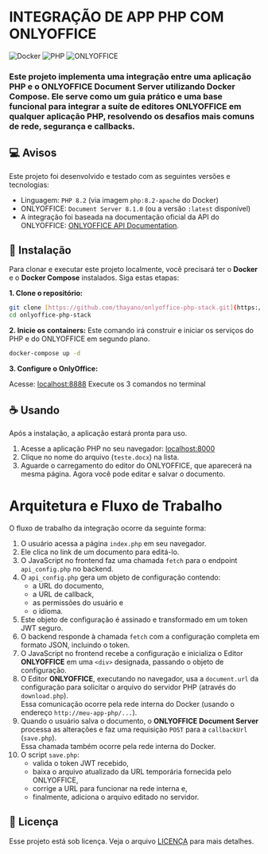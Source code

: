 # INTEGRAÇÃO DE APP PHP COM ONLYOFFICE

![Docker](https://img.shields.io/badge/Docker-2496ED?style=for-the-badge&logo=docker&logoColor=white)
![PHP](https://img.shields.io/badge/PHP-777BB4?style=for-the-badge&logo=php&logoColor=white)
![ONLYOFFICE](https://img.shields.io/badge/ONLYOFFICE-FF6F3D?style=for-the-badge&logo=onlyoffice&logoColor=white)

### Este projeto implementa uma integração entre uma aplicação PHP e o ONLYOFFICE Document Server utilizando Docker Compose. Ele serve como um guia prático e uma base funcional para integrar a suíte de editores ONLYOFFICE em qualquer aplicação PHP, resolvendo os desafios mais comuns de rede, segurança e callbacks.

## 💻 Avisos

Este projeto foi desenvolvido e testado com as seguintes versões e tecnologias:

-   Linguagem: `PHP 8.2` (via imagem `php:8.2-apache` do Docker)
-   ONLYOFFICE: `Document Server 8.1.0` (ou a versão `:latest` disponível)
-   A integração foi baseada na documentação oficial da API do ONLYOFFICE: [ONLYOFFICE API Documentation](https://api.onlyoffice.com/editors/basic).

## 🚀 Instalação

Para clonar e executar este projeto localmente, você precisará ter o **Docker** e o **Docker Compose** instalados. Siga estas etapas:

**1. Clone o repositório:**
```bash
git clone [https://github.com/thayano/onlyoffice-php-stack.git](https://github.com/thayano/onlyoffice-php-stack.git)
cd onlyoffice-php-stack
```

**2. Inicie os containers:**
Este comando irá construir e iniciar os serviços do PHP e do ONLYOFFICE em segundo plano.
```bash
docker-compose up -d
```

**3. Configure o OnlyOffice:**

Acesse: <a href="http://localhost:8888/" target='_blank' title="Verificar status do ONLYOFFICE">localhost:8888</a>
Execute os 3 comandos no terminal


## ☕ Usando

Após a instalação, a aplicação estará pronta para uso.

1.  Acesse a aplicação PHP no seu navegador: <a href="http://localhost:8000/" target='_blank' title="Acessar Aplicação de Teste">localhost:8000</a>
2.  Clique no nome do arquivo (`teste.docx`) na lista.
3.  Aguarde o carregamento do editor do ONLYOFFICE, que aparecerá na mesma página. Agora você pode editar e salvar o documento.

# Arquitetura e Fluxo de Trabalho

O fluxo de trabalho da integração ocorre da seguinte forma:

1. O usuário acessa a página `index.php` em seu navegador.
2. Ele clica no link de um documento para editá-lo.
3. O JavaScript no frontend faz uma chamada `fetch` para o endpoint `api_config.php` no backend.
4. O `api_config.php` gera um objeto de configuração contendo:
   - a URL do documento,
   - a URL de callback,
   - as permissões do usuário e
   - o idioma.
5. Este objeto de configuração é assinado e transformado em um token JWT seguro.
6. O backend responde à chamada `fetch` com a configuração completa em formato JSON, incluindo o token.
7. O JavaScript no frontend recebe a configuração e inicializa o Editor **ONLYOFFICE** em uma `<div>` designada, passando o objeto de configuração.
8. O Editor **ONLYOFFICE**, executando no navegador, usa a `document.url` da configuração para solicitar o arquivo do servidor PHP (através do `download.php`).  
   Essa comunicação ocorre pela rede interna do Docker (usando o endereço `http://meu-app-php/...`).
9. Quando o usuário salva o documento, o **ONLYOFFICE Document Server** processa as alterações e faz uma requisição `POST` para a `callbackUrl` (`save.php`).  
   Essa chamada também ocorre pela rede interna do Docker.
10. O script `save.php`:
    - valida o token JWT recebido,
    - baixa o arquivo atualizado da URL temporária fornecida pelo ONLYOFFICE,
    - corrige a URL para funcionar na rede interna e,
    - finalmente, adiciona o arquivo editado no servidor.


## 📝 Licença

Esse projeto está sob licença. Veja o arquivo [LICENÇA](LICENSE.md) para mais detalhes.
